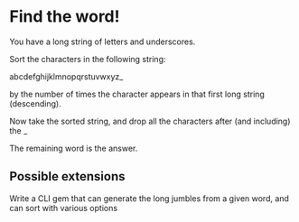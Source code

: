 # Find the word!

You have a long string of letters and underscores.

Sort the characters in the following string:

abcdefghijklmnopqrstuvwxyz_

by the number of times the character appears in that first long string (descending).

Now take the sorted string, and drop all the characters after (and including) the _

The remaining word is the answer.


## Possible extensions
Write a CLI gem that can generate the long jumbles from a given word, and can sort with various options
